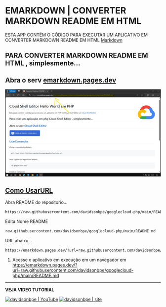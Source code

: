 <img src="https://emarkdown.pages.dev/d-framework/icon/512/favicon.png" min-width="150px" max-width="150px" width="150px" align="right" alt="">

# EMARKDOWN | CONVERTER MARKDOWN README EM HTML

ESTA APP CONTÉM O CÓDIGO PARA EXECUTAR UM APLICATIVO EM CONVERTER MARKDOWN README EM HTML [Markdown][emarkdown.pages.dev]

[emarkdown.pages.dev]: https://emarkdown.pages.dev

PARA CONVERTER MARKDOWN README EM HTML , simplesmente...
----------

Abra o serv [emarkdown.pages.dev][emarkdown.pages.dev]
----------

[![CONVERTER MARKDOWN](https://raw.githubusercontent.com/davserv/notedmais/main/plugins/dist/css/Capturar.jpg)](https://emarkdown.pages.dev/?url=raw.githubusercontent.com/davidsonbpe/googlecloud-php/main/README.md)

[Como UsarURL](#UsarURL)
----------


Abra README do repositorio...
```bash
https://raw.githubusercontent.com/davidsonbpe/googlecloud-php/main/README.md

```

Edita Nome README

```bash
raw.githubusercontent.com/davidsonbpe/googlecloud-php/main/README.md

```

URL abaixo...
```bash
https://emarkdown.pages.dev/?url=raw.githubusercontent.com/davidsonbpe/googlecloud-php/main/README.md

```

1. Acesse o aplicativo em execução em um navegador em <https://emarkdown.pages.dev/?url=raw.githubusercontent.com/davidsonbpe/googlecloud-php/main/README.md>
--------



**VEJA VIDEO TUTORIAL**

[<img height="30" src="https://img.shields.io/badge/YouTube-FF0000?style=for-the-badge&logo=youtube&logoColor=white" alt="davidsonbpe | YouTube" />][youtube]
[<img height="30" src="https://img.shields.io/badge/Davidsonbpe-000000?style=for-the-badge&logo=Toggl&logoColor=white" alt="davidsonbpe | site" />][site]

[youtube]: https://www.youtube.com/channel/UCHqvw9v2Fp6o006lUskoigg/
[site]: https://davidsonbpe.blogspot.com
